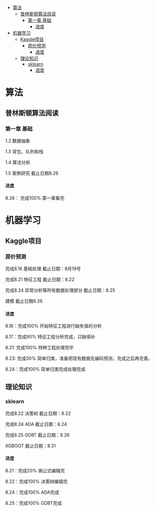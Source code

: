 <!-- TOC -->

- [算法](#算法)
    - [普林斯顿算法阅读](#普林斯顿算法阅读)
        - [第一章 基础](#第一章-基础)
            - [进度](#进度)
- [机器学习](#机器学习)
    - [Kaggle项目](#kaggle项目)
        - [房价预测](#房价预测)
            - [进度](#进度-1)
    - [理论知识](#理论知识)
        - [sklearn](#sklearn)
            - [进度](#进度-2)

<!-- /TOC -->

# 算法

## 普林斯顿算法阅读

### 第一章 基础

1.2 数据抽象  

1.3 背包、队列和栈

1.4 算法分析

1.5 案例研究  截止日期8.26

#### 进度

8.26： 完成100% 第一章看完


# 机器学习

## Kaggle项目

### 房价预测
完成8.16 基础处理 截止日期：8月19号

完成8.21 特征工程 截止日期：8.22

完成8.24 异常分析等所有数据处理部分 截止日期：8.25

建模 截止日期8.26

#### 进度
8.16：完成100% 开始特征工程进行缺失值的分析

8.17：完成90% 特征工程分析完成，只缺填补

8.21: 完成100% 特种工程处理完毕

8.23: 完成30% 简单归类，准备把现有数据先编码预测，完成之后再完善。

8.24：完成100% 简单归类完成处理完成

## 理论知识

### sklearn 
完成8.22 决策树   截止日期：8.22

完成8.24 ADA     截止日期：8.24

完成8.25 GDBT    截止日期：8.26

XGBOOT  截止日期：8.31

#### 进度
8.21：完成20% 熵公式编辑完

8.22：完成100% 决策树编辑完

8.24：完成100% ADA完成

8.25：完成100% GDBT完成
